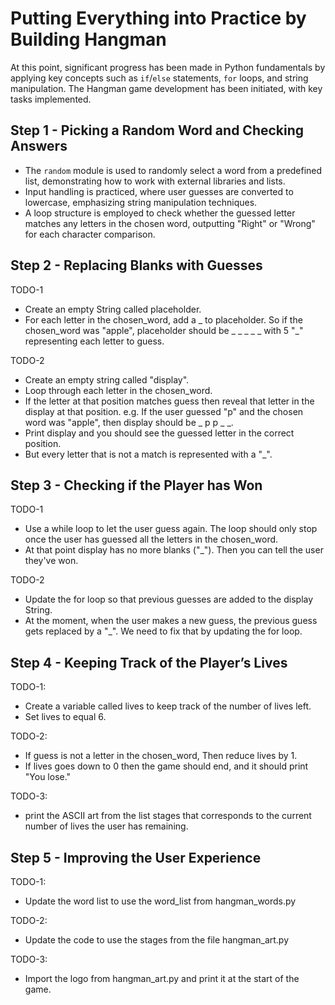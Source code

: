 # Putting Everything into Practice by Building Hangman

At this point, significant progress has been made in Python fundamentals by applying key concepts such as `if`/`else` statements, `for` loops, and string manipulation. The Hangman game development has been initiated, with key tasks implemented. 

## Step 1 - Picking a Random Word and Checking Answers

- The `random` module is used to randomly select a word from a predefined list, demonstrating how to work with external libraries and lists.
- Input handling is practiced, where user guesses are converted to lowercase, emphasizing string manipulation techniques.
- A loop structure is employed to check whether the guessed letter matches any letters in the chosen word, outputting "Right" or "Wrong" for each character comparison. 


## Step 2 - Replacing Blanks with Guesses

TODO-1
- Create an empty String called placeholder.
- For each letter in the chosen_word, add a _ to placeholder. So if the chosen_word was "apple", placeholder should be _ _ _ _ _ with 5 "_" representing each letter to guess.

TODO-2
- Create an empty string called "display".
- Loop through each letter in the chosen_word.
- If the letter at that position matches guess then reveal that letter in the display at that position. e.g. If the user guessed "p" and the chosen word was "apple", then display should be _ p p _ _.
- Print display and you should see the guessed letter in the correct position.
- But every letter that is not a match is represented with a "_".


## Step 3 - Checking if the Player has Won

TODO-1
- Use a while loop to let the user guess again. The loop should only stop once the user has guessed all the letters in the chosen_word.
- At that point display has no more blanks ("_"). Then you can tell the user they've won.

TODO-2
- Update the for loop so that previous guesses are added to the display String.
- At the moment, when the user makes a new guess, the previous guess gets replaced by a "_". We need to fix that by updating the for loop.


## Step 4 - Keeping Track of the Player’s Lives

TODO-1:
- Create a variable called lives to keep track of the number of lives left.
- Set lives to equal 6.

TODO-2:
- If guess is not a letter in the chosen_word, Then reduce lives by 1.
- If lives goes down to 0 then the game should end, and it should print "You lose."

TODO-3:
- print the ASCII art from the list stages that corresponds to the current number of lives the user has remaining.

## Step 5 - Improving the User Experience

TODO-1:
- Update the word list to use the word_list from hangman_words.py

TODO-2:
- Update the code to use the stages from the file hangman_art.py

TODO-3:
- Import the logo from hangman_art.py and print it at the start of the game.
